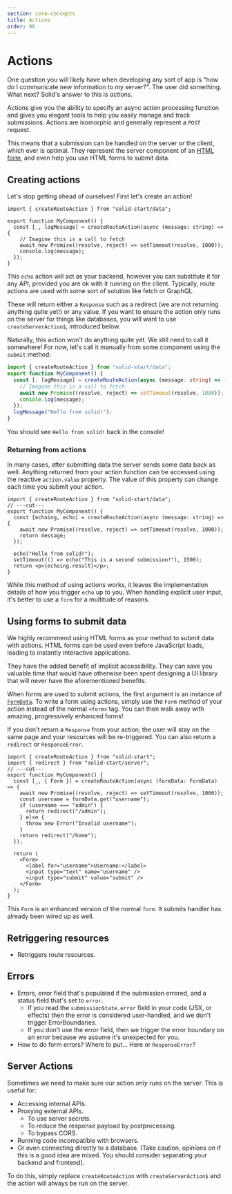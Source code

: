 ```yaml
---
section: core-concepts
title: Actions
order: 98
---
```


# Actions

One question you will likely have when developing any sort of app is "how do I communicate new information to my server?". The user did something. What next? Solid's answer to this is _actions_.

Actions give you the ability to specify an async action processing function and gives you elegant tools to help you easily manage and track submissions. Actions are isomorphic and generally represent a `POST` request.

This means that a submission can be handled on the server _or_ the client, which ever is optimal. They represent the server component of an [HTML form](https://developer.mozilla.org/en-US/docs/Web/HTML/Element/form), and even help you use HTML forms to submit data.

## Creating actions

Let's stop getting ahead of ourselves! First let's create an action!

```tsx twoslash
import { createRouteAction } from "solid-start/data";

export function MyComponent() {
  const [_, logMessage] = createRouteAction(async (message: string) => {
    // Imagine this is a call to fetch
    await new Promise((resolve, reject) => setTimeout(resolve, 1000));
    console.log(message);
  });
}
```

This `echo` action will act as your backend, however you can substitute it for any API, provided you are ok with it running on the client. Typically, route actions are used with some sort of solution like fetch or GraphQL.

These will return either a `Response` such as a redirect (we are not returning anything quite yet!) or any value. If you want to ensure the action only runs on the server for things like databases, you will want to use `createServerAction$`, introduced below.

Naturally, this action won't do anything quite yet. We still need to call it somewhere! For now, let's call it manually from some component using the `submit` method:

```ts twoslash {3,8}
import { createRouteAction } from "solid-start/data";
export function MyComponent() {
  const [, logMessage] = createRouteAction(async (message: string) => {
    // Imagine this is a call to fetch
    await new Promise((resolve, reject) => setTimeout(resolve, 1000));
    console.log(message);
  });
  logMessage("Hello from solid!");
}
```

You should see `Hello from solid!` back in the console!

### Returning from actions

In many cases, after submitting data the server sends some data back as well. Anything returned from your action function can be accessed using the reactive `action.value` property. The value of this property can change each time you submit your action.

```tsx twoslash {2,4,7-9}
import { createRouteAction } from "solid-start/data";
// ---cut---
export function MyComponent() {
  const [echoing, echo] = createRouteAction(async (message: string) => {
    await new Promise((resolve, reject) => setTimeout(resolve, 1000));
    return message;
  });

  echo("Hello from solid!");
  setTimeout(() => echo("This is a second submission!"), 1500);
  return <p>{echoing.result}</p>;
}
```

While this method of using actions works, it leaves the implementation details of how you trigger `echo` up to you. When handling explicit user input, it's better to use a `form` for a multitude of reasons.

## Using forms to submit data

We highly recommend using HTML forms as your method to submit data with actions. HTML forms can be used even before JavaScript loads, leading to instantly interactive applications.

They have the added benefit of implicit accessibility. They can save you valuable time that would have otherwise been spent designing a UI library that will never have the aforementioned benefits.

When forms are used to submit actions, the first argument is an instance of [`FormData`](https://developer.mozilla.org/en-US/docs/Web/API/FormData). To write a form using actions, simply use the `Form` method of your action instead of the normal `<form>` tag. You can then walk away with amazing, progressively enhanced forms!

If you don't return a `Response` from your action, the user will stay on the same page and your resources will be re-triggered. You can also return a `redirect` or `ResponseError`.

```tsx twoslash
import { createRouteAction } from "solid-start";
import { redirect } from "solid-start/server";
// ---cut---
export function MyComponent() {
  const [_, { Form }] = createRouteAction(async (formData: FormData) => {
    await new Promise((resolve, reject) => setTimeout(resolve, 1000));
    const username = formData.get("username");
    if (username === "admin") {
      return redirect("/admin");
    } else {
      throw new Error("Invalid username");
    }
    return redirect("/home");
  });

  return (
    <Form>
      <label for="username">Username:</label>
      <input type="text" name="username" />
      <input type="submit" value="submit" />
    </Form>
  );
}
```

This `Form` is an enhanced version of the normal `form`. It submits handler has already been wired up as well. 

## Retriggering resources

- Retriggers route resources.

## Errors

- Errors, error field that's populated if the submission errored, and a status field that's set to `error`.
  - If you read the `submissionState.error` field in your code (JSX, or effects) then the error is considered user-handled, and we don't trigger ErrorBoundaries.
  - If you don't use the error field, then we trigger the error boundary on an error because we assume it's unexpected for you.
- How to do form errors? Where to put... Here or `ResponseError`?

## Server Actions

Sometimes we need to make sure our action _only_ runs on the server. This is useful for:

- Accessing internal APIs.
- Proxying external APIs.
  - To use server secrets.
  - To reduce the response payload by postprocessing.
  - To bypass CORS.
- Running code incompatible with browsers.
- Or even connecting directly to a database. (Take caution, opinions on if this is a good idea are mixed. You should consider separating your backend and frontend).

To do this, simply replace `createRouteAction` with `createServerAction$` and the action will always be run on the server.
